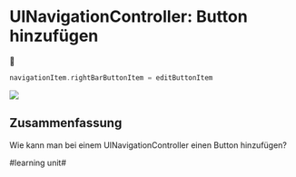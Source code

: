 # UINavigationController: Button hinzufügen
🥞

```swift
navigationItem.rightBarButtonItem = editButtonItem
```
![][image-1]
## Zusammenfassung
Wie kann man bei einem UINavigationController einen Button hinzufügen?

[image-1]:	assets/Bildschirm%C2%ADfoto%202023-01-11%20um%2020.10.12.png

#learning unit#